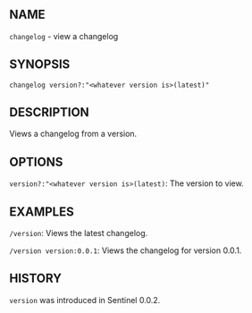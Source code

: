## NAME

`changelog` - view a changelog

## SYNOPSIS

`changelog version?:"<whatever version is>(latest)"`

## DESCRIPTION

Views a changelog from a version.

## OPTIONS

`version?:"<whatever version is>(latest)`: The version to view.

## EXAMPLES

`/version`: Views the latest changelog.

`/version version:0.0.1`: Views the changelog for version 0.0.1.

## HISTORY

`version` was introduced in Sentinel 0.0.2.
